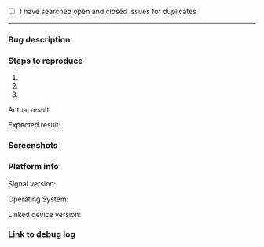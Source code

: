 <!--
Please fill out this template with all the information you have. We can't do much without
both logs and a detailed description of what you encountered. Please do your best!

Please note that this tracker is only for bugs and feature requests. Please try these
locations if you have a question or comment:

  https://whispersystems.discoursehosting.net/
  http://support.whispersystems.org/
  support@whispersystems.org

Lastly, be sure to preview your issue before saving. Thanks!
-->

- [ ] I have searched open and closed issues for duplicates
<!--
  You can search all issues here:
    https://github.com/WhisperSystems/Signal-Desktop/issues?utf8=%E2%9C%93&q=is%3Aissue
  Replace [ ] with [X] once you've searched
-->

----------------------------------------

### Bug description

<!-- Give an overall summary of the issue. -->


### Steps to reproduce

<!-- Using bullet points, list the steps that reproduce the bug. -->

1.
2.
3.

Actual result:
<!-- Describe the details of the buggy behaviour. -->

Expected result:
<!-- Describe in detail what the correct behavior should be. -->


### Screenshots

<!--
How to take screenshots on all OSes: https://www.take-a-screenshot.org/
You can drag and drop images into this text box.
-->


### Platform info


Signal version:
<!-- You can see Signal's version number at Help -> About or File -> About Signal Desktop -->

Operating System:
<!-- Instructions for finding your OS version are here: http://whatsmyos.com/ -->

Linked device version:
<!-- Android: Settings -> Advanced,  iOS: Settings -> About -->


### Link to debug log

<!--
Immediately after the bug has happened, submit a debug log via View -> Debug Log, then copy that URL here.

In most cases, a log from your other devices is also useful:
  Android: https://support.signal.org/hc/en-us/articles/212535838
  iOS: https://support.signal.org/hc/en-us/articles/229676507
-->
